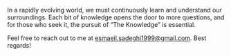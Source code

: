In a rapidly evolving world, we must continuously learn and understand our surroundings. Each bit of knowledge opens the door to more questions, and for those who seek it, the pursuit of “The Knowledge” is essential.

Feel free to reach out to me at esmaeil.sadeghi1999@gmail.com. Best regards!
